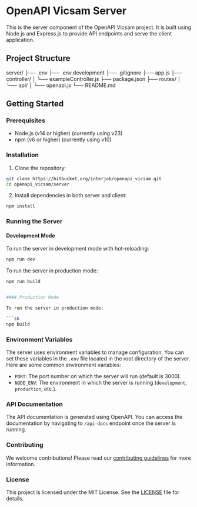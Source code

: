 # OpenAPI Vicsam Server

This is the server component of the OpenAPI Vicsam project. It is built using Node.js and Express.js to provide API endpoints and serve the client application.

## Project Structure
server/
    ├── .env
    ├── .env.development
    ├── .gitignore
    ├── app.js
    ├── controller/
    │   └── exampleController.js
    ├── package.json
    ├── routes/
    │   └── api/
    │       └── openapi.js
    └── README.md
## Getting Started

### Prerequisites

- Node.js (v14 or higher) (currently using v23)
- npm (v6 or higher) (currently using v10)

### Installation

1. Clone the repository:

```sh
git clone https://bitbucket.org/interjob/openapi_vicsam.git
cd openapi_vicsam/server
```

2. Install dependencies in both server and client:

```sh
npm install
```

### Running the Server

#### Development Mode

To run the server in development mode with hot-reloading:

```sh
npm run dev
```

To run the server in production mode:

```sh
npm run build


#### Production Mode

To run the server in production mode:

```sh
npm build
```

### Environment Variables

The server uses environment variables to manage configuration. You can set these variables in the `.env` file located in the root directory of the server. Here are some common environment variables:

- `PORT`: The port number on which the server will run (default is 3000).
- `NODE_ENV`: The environment in which the server is running (`development`, `production`, etc.).

### API Documentation

The API documentation is generated using OpenAPI. You can access the documentation by navigating to `/api-docs` endpoint once the server is running.

### Contributing

We welcome contributions! Please read our [contributing guidelines](CONTRIBUTING.md) for more information.

### License

This project is licensed under the MIT License. See the [LICENSE](LICENSE) file for details.
